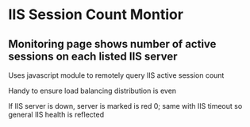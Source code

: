 # IIS Session Count Montior
##  Monitoring page shows number of active sessions on each listed IIS server
Uses javascript module to remotely query IIS active session count

Handy to ensure load balancing distribution is even

If IIS server is down, server is marked is red 0; same with IIS timeout so general IIS health is reflected
